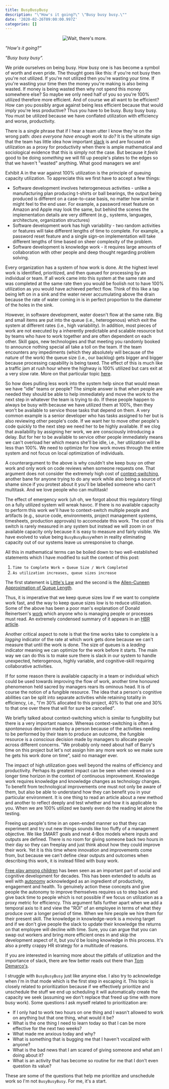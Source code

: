 ```yaml
---
title: BusyBusyBusy
description: "\"How's it going?\" \"Busy busy busy.\""
date: '2020-02-26T09:00:00.997Z'
categories: []
---
```


<div style="text-align: center"><img src="/images/tokyo-japan-subway-crowd.jpg" alt="Wait, there's more."/></div>

*"How's it going?"*

*"Busy busy busy".*

We pride ourselves on being busy. How busy one is has become a symbol of worth and even pride. The thought goes like this: if you're not busy then you're not utilized. If you're not utilized then you're wasting your time. If you're wasting your time then the money you're making is also being wasted. If money is being wasted then why not spend this money somewhere else? So maybe we only need half of you so you're 100% utilized therefore more efficient. And of course we all want to be efficient? How can you possibly argue against being less efficient because that would imply you're less productive?  Thus you have to be busy. Busy busy busy. You must be utilized because we have conflated utilization with efficiency and worse, productivity.

There is a single phrase that if I hear a team utter I know they're on the wrong path: *does everyone have enough work to do?* It is the ultimate sign that the team has little idea how important [slack](https://zararsiddiqi.com/2019-07-25-professionalism-of-embedding-quality-through-slack/) is and are focused on utilization as a proxy for productivity when there is ample mathematical and sociological evidence that this is simply not the case. But because it *feels* good to be doing *something* we will fill up people's plates to the edges so that we haven't "wasted" anything. What good managers we are! 

Exhibit A in the war against 100% utilization is the principle of queuing capacity utilization. To appreciate this we first have to accept a few things:

- Software development involves heterogeneous activities - unlike a manufacturing plan producing t-shirts or ball bearings, the output being produced is different on a case-to-case basis, no matter how similar it might feel to the end user. For example, a password reset feature on Amazon and Apple may look the same, but behind the scenes the implementation details are very different (e.g., systems, languages, architecture, organization structures)
- Software development work has high variability - two random activities or features will take different lengths of time to complete. For example, a password reset feature and a single sign-on implementation will take different lengths of time based on sheer complexity of the problem.
- Software development is knowledge work - it requires large amounts of collaboration with other people and deep thought regarding problem solving.

Every organization has a system of how work is done. At the highest level work is identified, prioritized, and then queued for processing by an individual or team.  If all work came into this system at the same rate and was completed at the same rate then you would be foolish not to have 100% utilization as you would have achieved perfect flow. Think of this like a tap being left on in a sink and the water never accumulating above the drain because the rate of water coming in is in perfect proportion to the diameter of the holes in the sink.

However, in software development, water doesn't flow at the same rate. Big and small items are put into the queue (i.e., heterogenous) which exit the system at different rates (i.e., high variability). In addition, most pieces of work are not executed by a inherently predictable and scalable resource but by teams who have to work together and are often dependent on each other. Skill gaps, new technologies and that meeting you randomly booked to announce nothing special all take a toll on the team. If the team encounters any impediments (which they absolutely will because of the nature of the work) the queue size (i.e., our backlog) gets bigger and bigger because processing capability is being taxed. The effect of this is much like a traffic jam at rush hour where the highway is 100% utilized but cars exit at a very slow rate. More on that particular topic [here](https://www.sciencedirect.com/science/article/abs/pii/S0377221707003116).

So how does pulling less work into the system help since that would mean we have "idle" teams or people? The simple answer is that *when* people are needed they should be able to help immediately and move the work to the next step in whatever the team is trying to do. If these people happen to always be busy with because we have utilized them at 100%, then they won't be available to service those tasks that depend on them. A very common example is a senior developer who has tasks assigned to her but is also reviewing other people's code.  If we want her to move other people's code quickly to the next step we need her to be highly available. If we clog that availability by assigning her work, we are consciously introducing a delay. But for her to be available to service other people immediately means we can't overload her which means she'll be idle, i.e., her utilization will be less than 100%. We need to optimize for how work moves through the entire system and not focus on local optimization of individuals.

A counterargument to the above is why couldn't she keep busy on other work and only work on code reviews when someone requests one.  That argument does not consider the extremely high cost of [context-switching](https://www.apa.org/research/action/multitask), another bane for anyone trying to do any work while also being a source of shame since if you protest about it you'll be labelled someone who can't multitask. And we love people who can multitask!

The effect of emergency work (uh oh, we forgot about this regulatory filing) on a fully utilized system will wreak havoc. If there is no available capacity to perform this work we'll have to context-switch multiple people and artifacts (e.g., source code, environments, project management systems, timesheets, production approvals) to accomodate this work. The cost of this switch is rarely measured in any system but instead we will zoom in on available capacity only because it is easy to measure and fairly visible.   We have evolved to value being `BusyBusyBusy`when in reality eliminating capacity out of our systems leave us unresponsive to change.

All this in mathematical terms can be boiled down to two well-established statements which I have modified to suit the context of this post:

1. `Time to Complete Work = Queue Size / Work Completed`
2. `As utilization increases, queue sizes increase`

The first statement is [Little's Law](https://en.wikipedia.org/wiki/Little%27s_law) and the second is the [Allen-Cuneen Approximation of Queue Length](https://books.google.ca/books?id=PMMUbHvr-7sC&pg=PA341&lpg=PA341&dq=allen-cunneen%20queue&source=bl&ots=APBy1yQEHT&sig=ACfU3U33crWLWSO52VhsArHxtZRjM77lLQ&hl=en&sa=X&ved=2ahUKEwjwtt258-vnAhV1lXIEHapkDmUQ6AEwB3oECAoQAQ#v=onepage&q=allen-cunneen%20queue&f=false).

Thus, it is imperative that we keep queue sizes low if we want to complete work fast, and the way to keep queue sizes low is to reduce utilization. Some of the above has been a poor man's explanation of Donald Reinertsen's [work](https://www.amazon.ca/Principles-Product-Development-Flow-Generation/dp/1935401009) which anyone who is managing people or processes must read. An extremely condensed summary of it appears in an [HBR article](https://hbr.org/2012/05/six-myths-of-product-development).

Another critical aspect to note is that the time works take to complete is a *lagging* indicator of the rate at which work gets done because we can't measure that until the work is done. The size of queues is a *leading* indicator meaning we can optimize for the work before it starts. The main way we can do this is to make sure there is slack in our system to handle unexpected, heterogenous, highly variable, and cognitive-skill requiring collaborative activities.

If for some reason there is available capacity in a team or individual which could be used towards improving the flow of work, another time honoured phenomenon held sacred by managers rears its ominous head. It is of course the notion of a fungible resource. The idea that a person's cognitive abilities can be split into separate activities while retaining totality in efficiency, i.e., "I'm 30% allocated to this project, 40% to that one and 30% to that one over there that will for sure be cancelled".  

We briefly talked about context-switching which is similar to fungibility but there is a very important nuance. Whereas context-switching is often a *spontaneous* decision made by a person because of the activities needing to be performed by their team to produce an outcome, the fungible resource is a *conscious* decision made by managers to allocate people across different concerns. "We probably only need about half of Barry's time on this project but let's not assign him any more work so we make sure he gets his work done on time", said no manager ever.

The impact of high utilization goes well beyond the realms of efficiency and productivity. Perhaps its greatest impact can be seen when viewed on a longer time horizon in the context of continuous improvement. Knowledge work requires knowledge and knowledge changes as technology changes. To benefit from technological improvements one must not only be aware of them, but also be able to understand how they can benefit you in your particular environment. It is one thing to read an article about a new method and another to reflect deeply and test whether and how it is applicable to you. When we are 100% utilized we barely even do the reading let alone the testing. 

Freeing up people's time in an open-ended manner so that they can experiment and try out new things sounds like too fluffy of a management objective. We like SMART goals and neat 4-Box models where inputs and outputs are defined. There is no room for giving someone back two hours in their day so they can freeplay and just think about how they could improve their work. Yet it is this time where innovation and improvements come from, but because we can't define clear outputs and outcomes when describing this work, it is instead filled with busy work. 

[Free play among children](https://www.gse.harvard.edu/news/uk/18/06/summertime-playtime) has been seen as an important part of social and cognitive development for decades. This has been extended to adults as well with [autonomy](https://link.springer.com/chapter/10.1007/978-90-481-9667-8_8) acknowledged as an ingredient of productivity, engagement and health. To genuinely action these concepts and give people the autonomy to improve themselves requires us to step back and give back time to people which is not possible if we focus on utilization as a proxy metric for efficiency.  This argument falls further apart when we add a temporal axis to it and view the "ROI" of an employee in terms of what they produce over a longer period of time. When we hire people we hire them for their present skill. The knowledge in knowledge-work is a moving target and if we don't give people the slack to update their knowledge the returns on that employee will decline with time. Sure, you can argue that you can swap out workers and bring more efficient ones in and skip the development aspect of it, but you'd be losing knowledge in this process. It's also a pretty crappy HR strategy for a multitude of reasons.

If you are interested in learning more about the pitfalls of utilization and the importance of slack, there are few better reads out there than [Tom Demarco's](https://www.amazon.ca/Slack-Getting-Burnout-Busywork-Efficiency/dp/0767907698).

I struggle with `BusyBusyBusy` just like anyone else. I also try to acknowledge when I'm in that mode which is the first step in escaping it. This topic is closely related to prioritization because if we effectively prioritize and unschedule the stuff we end up scheduling it will automatically create the capacity we seek (assuming we don't replace that freed up time with more busy work). Some questions I ask myself related to prioritization are:

- If I only had to work two hours on one thing and I wasn't allowed to work on anything but that one thing, what would it be?
- What is the one thing I need to learn today so that I can be more effective for the next two weeks?
- What made me anxious today and why? 
- What is something that is bugging me that I haven't vocalized with anyone?
- What is the bad news that I am scared of giving someone and what am I doing about it?
- What is an activity that has become so routine for me that I don't even question its value?

These are some of the questions that help me prioritize and unschedule work so I'm not `BusyBusyBusy`. For me, it's a start.